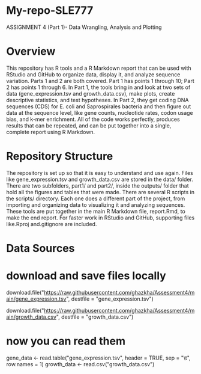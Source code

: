# My-repo-SLE777
ASSIGNMENT 4 (Part 1)- Data Wrangling, Analysis and Plotting

# Overview
This repository has R tools and a R Markdown report that can be used with RStudio and GitHub to organize data, display it, and analyze sequence variation.  Parts 1 and 2 are both covered. Part 1 has points 1 through 10; Part 2 has points 1 through 6.  In Part 1, the tools bring in and look at two sets of data (gene_expression.tsv and growth_data.csv), make plots, create descriptive statistics, and test hypotheses.  In Part 2, they get coding DNA sequences (CDS) for E. coli and Saprospirales bacteria and then figure out data at the sequence level, like gene counts, nucleotide rates, codon usage bias, and k-mer enrichment.  All of the code works perfectly, produces results that can be repeated, and can be put together into a single, complete report using R Markdown.

# Repository Structure
The repository is set up so that it is easy to understand and use again.  Files like gene_expression.tsv and growth_data.csv are stored in the data/ folder.  There are two subfolders, part1/ and part2/, inside the outputs/ folder that hold all the figures and tables that were made.  There are several R scripts in the scripts/ directory. Each one does a different part of the project, from importing and organizing data to visualizing it and analyzing sequences.  These tools are put together in the main R Markdown file, report.Rmd, to make the end report.  For faster work in RStudio and GitHub, supporting files like.Rproj and.gitignore are included.

# Data Sources
# download and save files locally
download.file("https://raw.githubusercontent.com/ghazkha/Assessment4/main/gene_expression.tsv",
              destfile = "gene_expression.tsv")

download.file("https://raw.githubusercontent.com/ghazkha/Assessment4/main/growth_data.csv",
              destfile = "growth_data.csv")

# now you can read them
gene_data <- read.table("gene_expression.tsv", header = TRUE, sep = "\t", row.names = 1)
growth_data <- read.csv("growth_data.csv")

#

